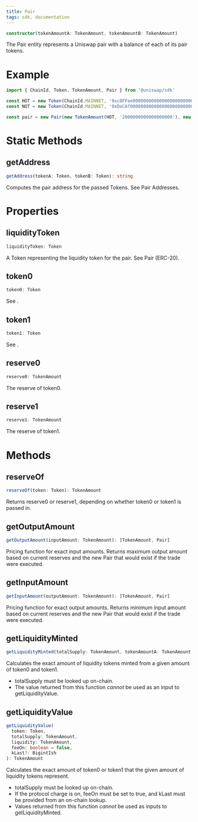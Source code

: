```yaml
---
title: Pair
tags: sdk, documentation
---
```


```typescript
constructor(tokenAmountA: TokenAmount, tokenAmountB: TokenAmount)
```

The Pair entity represents a Uniswap pair with a balance of each of its pair tokens.

# Example

```typescript
import { ChainId, Token, TokenAmount, Pair } from '@uniswap/sdk'

const HOT = new Token(ChainId.MAINNET, '0xc0FFee0000000000000000000000000000000000', 18, 'HOT', 'Caffeine')
const NOT = new Token(ChainId.MAINNET, '0xDeCAf00000000000000000000000000000000000', 18, 'NOT', 'Caffeine')

const pair = new Pair(new TokenAmount(HOT, '2000000000000000000'), new TokenAmount(NOT, '1000000000000000000'))
```

# Static Methods

## getAddress

```typescript
getAddress(tokenA: Token, tokenB: Token): string
```

Computes the pair address for the passed <Link to='/docs/honeyswap/SDK/token'>Token</Link>s. See <Link to='/docs/honeyswap/technical-considerations/pair-addresses'>Pair Addresses</Link>.

# Properties

## liquidityToken

```typescript
liquidityToken: Token
```

A Token representing the liquidity token for the pair. See <Link to='/docs/honeyswap/smart-contracts/pair-erc-20'>Pair (ERC-20)</Link>.

## token0

```typescript
token0: Token
```

See <Link to='/docs/honeyswap/smart-contracts/pair/#token0'></Link>.

## token1

```typescript
token1: Token
```

See <Link to='/docs/honeyswap/smart-contracts/pair/#token1'></Link>.

## reserve0

```typescript
reserve0: TokenAmount
```

The reserve of token0.

## reserve1

```typescript
reserve1: TokenAmount
```

The reserve of token1.

# Methods

## reserveOf

```typescript
reserveOf(token: Token): TokenAmount
```

Returns reserve0 or reserve1, depending on whether token0 or token1 is passed in.

## getOutputAmount

```typescript
getOutputAmount(inputAmount: TokenAmount): [TokenAmount, Pair]
```

Pricing function for exact input amounts. Returns maximum output amount based on current reserves and the new Pair that would exist if the trade were executed.

## getInputAmount

```typescript
getInputAmount(outputAmount: TokenAmount): [TokenAmount, Pair]
```

Pricing function for exact output amounts. Returns minimum input amount based on current reserves and the new Pair that would exist if the trade were executed.

## getLiquidityMinted

```typescript
getLiquidityMinted(totalSupply: TokenAmount, tokenAmountA: TokenAmount, tokenAmountB: TokenAmount): TokenAmount
```

Calculates the exact amount of liquidity tokens minted from a given amount of token0 and token1.

- totalSupply must be looked up on-chain.
- The value returned from this function _cannot_ be used as an input to getLiquidityValue.

## getLiquidityValue

```typescript
getLiquidityValue(
  token: Token,
  totalSupply: TokenAmount,
  liquidity: TokenAmount,
  feeOn: boolean = false,
  kLast?: BigintIsh
): TokenAmount
```

Calculates the exact amount of token0 or token1 that the given amount of liquidity tokens represent.

- totalSupply must be looked up on-chain.
- If the protocol charge is on, feeOn must be set to true, and kLast must be provided from an on-chain lookup.
- Values returned from this function _cannot_ be used as inputs to getLiquidityMinted.
